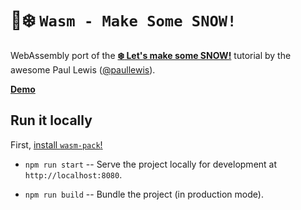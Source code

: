 # :crab::snowflake: `Wasm - Make Some SNOW!`

WebAssembly port of the [**:snowflake: Let's make some SNOW!**](https://www.youtube.com/watch?v=VW8qoyYzWGg "Link to Paul's make some snow tutorial") tutorial by the awesome Paul Lewis ([@paullewis](https://github.com/paullewis)).

[**Demo**](https://zen-liskov-772f98.netlify.com/)

## Run it locally

First, [install `wasm-pack`!](https://rustwasm.github.io/wasm-pack/installer/)

* `npm run start` -- Serve the project locally for development at
  `http://localhost:8080`.

* `npm run build` -- Bundle the project (in production mode).
